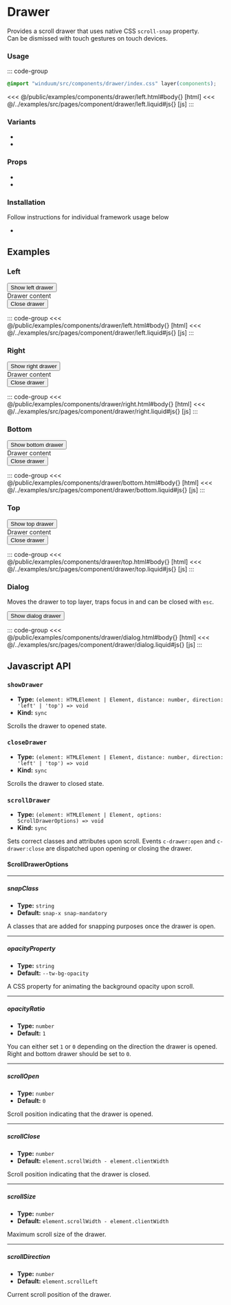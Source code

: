 # Drawer
Provides a scroll drawer that uses native CSS `scroll-snap` property.<br>
Can be dismissed with touch gestures on touch devices.

<ViewSourceGh href="https://github.com/winduum/winduum/blob/main/src/components/drawer" />

### Usage
::: code-group
```css
@import "winduum/src/components/drawer/index.css" layer(components);
```
<<< @/public/examples/components/drawer/left.html#body{} [html]
<<< @/../examples/src/pages/component/drawer/left.liquid#js{} [js]
:::

### Variants
* <LinkGh name="default" path="components/drawer" />
* <LinkGh name="content" path="components/drawer" />

### Props
* <LinkGh name="default-props" path="components/drawer" />
* <LinkGh name="content-props" path="components/drawer" />

### Installation
Follow instructions for individual framework usage below

* <LinkGh name="winduum" url="https://github.com/winduum/winduum/blob/main/src/components/drawer" />

## Examples

### Left

<div class="iframe">
    <button class="x-btn" id="showDrawerLeftElement">Show left drawer</button>
</div>

<div class="c-drawer invisible" id="drawerLeftElement" inert>
    <div class="c-drawer-content p-6" style="max-width: 24rem; border-right: 1px solid var(--color-body-secondary);">
        <div>Drawer content</div>
        <button class="x-btn muted mt-4" id="closeDrawerLeftElement">Close drawer</button>
    </div>
</div>

::: code-group
<<< @/public/examples/components/drawer/left.html#body{} [html]
<<< @/../examples/src/pages/component/drawer/left.liquid#js{} [js]
:::

### Right

<div class="iframe">
    <button class="x-btn" id="showDrawerRightElement">Show right drawer</button>
</div>

<div class="c-drawer invisible after:-order-last" id="drawerRightElement" inert>
    <div class="c-drawer-content p-6" style="max-width: 24rem; border-left: 1px solid var(--color-body-secondary);">
        <div>Drawer content</div>
        <button class="x-btn muted mt-4" id="closeDrawerRightElement">Close drawer</button>
    </div>
</div>

::: code-group
<<< @/public/examples/components/drawer/right.html#body{} [html]
<<< @/../examples/src/pages/component/drawer/right.liquid#js{} [js]
:::


### Bottom

<div class="iframe">
    <button class="x-btn" id="showDrawerBottomElement">Show bottom drawer</button>
</div>

<div class="c-drawer invisible flex-col after:-order-last" id="drawerBottomElement" inert>
    <div class="c-drawer-content p-6" style="max-height: 24rem; border-top: 1px solid var(--color-body-secondary);">
        <div>Drawer content</div>
        <button class="x-btn muted mt-4" id="closeDrawerBottomElement">Close drawer</button>
    </div>
</div>

::: code-group
<<< @/public/examples/components/drawer/bottom.html#body{} [html]
<<< @/../examples/src/pages/component/drawer/bottom.liquid#js{} [js]
:::

### Top

<div class="iframe">
    <button class="x-btn" id="showDrawerTopElement">Show top drawer</button>
</div>

<div class="c-drawer invisible flex-col" id="drawerTopElement" inert>
    <div class="c-drawer-content p-6" style="max-height: 24rem; border-bottom: 1px solid var(--color-body-secondary);">
        <div>Drawer content</div>
        <button class="x-btn muted mt-4" id="closeDrawerTopElement">Close drawer</button>
    </div>
</div>

::: code-group
<<< @/public/examples/components/drawer/top.html#body{} [html]
<<< @/../examples/src/pages/component/drawer/top.liquid#js{} [js]
:::


### Dialog

Moves the drawer to top layer, traps focus in and can be closed with `esc`.

<div class="iframe">
    <button class="x-btn" id="showDrawerDialogElement">Show dialog drawer</button>
</div>

<dialog class="c-drawer invisible after:-order-last" id="drawerDialogElement" inert>
    <div class="c-drawer-content p-6" style="max-width: 24rem; border-left: 1px solid var(--color-body-secondary);">
        <div>Drawer content</div>
        <button class="x-btn muted mt-4" id="closeDrawerDialogElement">Close drawer</button>
    </div>
</dialog>

::: code-group
<<< @/public/examples/components/drawer/dialog.html#body{} [html]
<<< @/../examples/src/pages/component/drawer/dialog.liquid#js{} [js]
:::

## Javascript API

### `showDrawer`

* **Type:** `(element: HTMLElement | Element, distance: number, direction: 'left' | 'top') => void`
* **Kind:** `sync`

Scrolls the drawer to opened state.

### `closeDrawer`

* **Type:** `(element: HTMLElement | Element, distance: number, direction: 'left' | 'top') => void`
* **Kind:** `sync`

Scrolls the drawer to closed state.

### `scrollDrawer`

* **Type:** `(element: HTMLElement | Element, options: ScrollDrawerOptions) => void`
* **Kind:** `sync`

Sets correct classes and attributes upon scroll. Events `c-drawer:open` and `c-drawer:close` are dispatched upon opening or closing the drawer.

#### ScrollDrawerOptions

---

##### snapClass

* **Type:** `string`
* **Default:** `snap-x snap-mandatory`

A classes that are added for snapping purposes once the drawer is open.

---

##### opacityProperty

* **Type:** `string`
* **Default:** `--tw-bg-opacity`

A CSS property for animating the background opacity upon scroll.

---

##### opacityRatio

* **Type:** `number`
* **Default:** `1`

You can either set `1` or `0` depending on the direction the drawer is opened. Right and bottom drawer should be set to `0`.

---

##### scrollOpen

* **Type:** `number`
* **Default:** `0`

Scroll position indicating that the drawer is opened.

---

##### scrollClose

* **Type:** `number`
* **Default:** `element.scrollWidth - element.clientWidth`

Scroll position indicating that the drawer is closed.

---

##### scrollSize

* **Type:** `number`
* **Default:** `element.scrollWidth - element.clientWidth`

Maximum scroll size of the drawer.

---

##### scrollDirection

* **Type:** `number`
* **Default:** `element.scrollLeft`

Current scroll position of the drawer.
